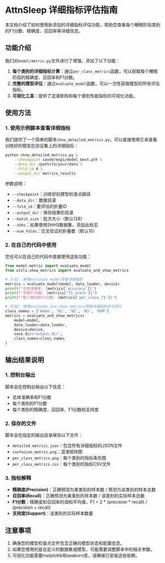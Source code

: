 # AttnSleep 详细指标评估指南

本文档介绍了如何使用新添加的详细指标评估功能，帮助您查看每个睡眠阶段类别的F1分数、精确度、召回率等详细信息。

## 功能介绍

我们对`model/metric.py`文件进行了增强，添加了以下功能：

1. **每个类别的详细指标计算**：通过`per_class_metrics`函数，可以获取每个睡眠阶段的精确度、召回率和F1分数。
2. **完整的模型评估**：通过`evaluate_model`函数，可以一次性获取模型的所有评估指标。
3. **可视化工具**：提供了混淆矩阵和每个类别性能指标的可视化功能。

## 使用方法

### 1. 使用示例脚本查看详细指标

我们提供了一个简单的脚本`show_detailed_metrics.py`，可以直接使用它来查看训练好的模型在验证集上的详细指标：

```bash
python show_detailed_metrics.py \
    --checkpoint saved/exp1/model_best.pth \
    --data_dir /path/to/your/data \
    --fold_id 0 \
    --output_dir metrics_results
```

参数说明：
- `--checkpoint`：训练好的模型检查点路径
- `--data_dir`：数据目录
- `--fold_id`：要评估的折叠ID
- `--output_dir`：保存结果的目录
- `--batch_size`：批次大小（默认128）
- `--shhs`：如果使用SHHS数据集，添加此标志
- `--num_folds`：交叉验证的折叠数（默认10）

### 2. 在自己的代码中使用

您也可以在自己的代码中直接使用这些功能：

```python
from model.metric import evaluate_model
from utils.show_metrics import evaluate_and_show_metrics

# 方法1：使用evaluate_model获取详细指标
metrics = evaluate_model(model, data_loader, device)
print(f"总体准确率: {metrics['accuracy']}")
print(f"总体F1分数: {metrics['f1_score']}")
print(f"每个类别的F1分数: {metrics['per_class_f1']}")

# 方法2：使用evaluate_and_show_metrics获取详细指标并可视化
class_names = ['Wake', 'N1', 'N2', 'N3', 'REM']
metrics = evaluate_and_show_metrics(
    model=model,
    data_loader=data_loader,
    device=device,
    save_dir='output_dir',
    class_names=class_names
)
```

## 输出结果说明

### 1. 控制台输出

脚本会在控制台输出以下信息：

- 总体准确率和F1分数
- 每个类别的F1分数
- 每个类别的精确度、召回率、F1分数和支持度

### 2. 保存的文件

脚本会在指定的输出目录保存以下文件：

- `detailed_metrics.json`：包含所有详细指标的JSON文件
- `confusion_matrix.png`：混淆矩阵图
- `per_class_metrics.png`：每个类别的指标条形图
- `per_class_metrics.csv`：每个类别的指标CSV文件

### 3. 指标解释

- **精确度(Precision)**：正确预测为某类别的样本数 / 预测为该类别的样本总数
- **召回率(Recall)**：正确预测为某类别的样本数 / 该类别的实际样本总数
- **F1分数**：精确度和召回率的调和平均值，F1 = 2 * (precision * recall) / (precision + recall)
- **支持度(Support)**：该类别的实际样本数量

## 注意事项

1. 确保您的模型检查点文件包含正确的模型状态和配置信息。
2. 如果您使用的是自定义的数据集或模型，可能需要调整脚本中的相关参数。
3. 可视化功能需要matplotlib和seaborn库，请确保已安装这些依赖。